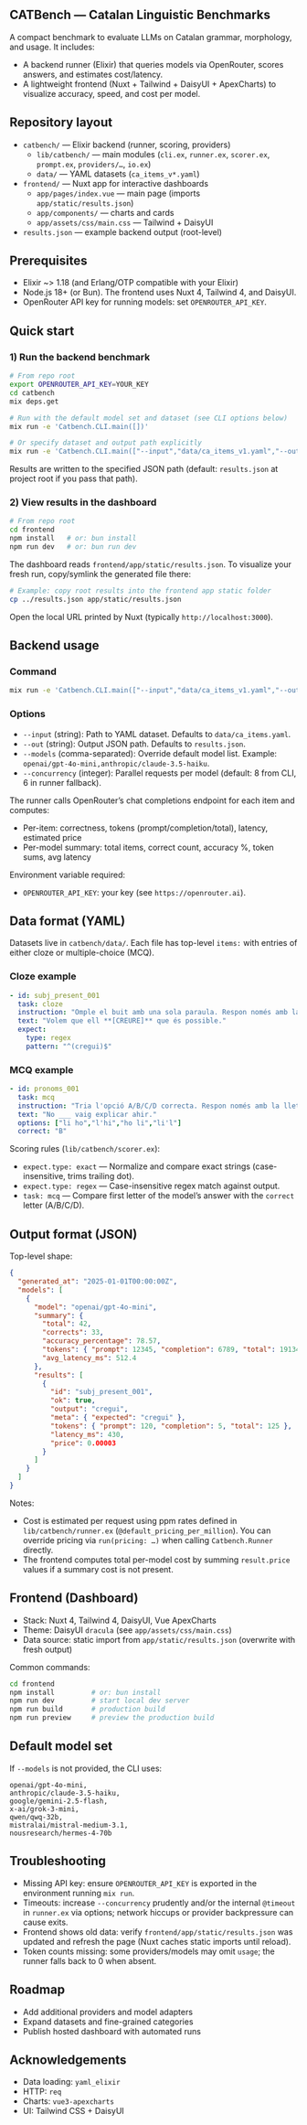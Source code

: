 ## CATBench — Catalan Linguistic Benchmarks

A compact benchmark to evaluate LLMs on Catalan grammar, morphology, and usage. It includes:

- A backend runner (Elixir) that queries models via OpenRouter, scores answers, and estimates cost/latency.
- A lightweight frontend (Nuxt + Tailwind + DaisyUI + ApexCharts) to visualize accuracy, speed, and cost per model.


## Repository layout

- `catbench/` — Elixir backend (runner, scoring, providers)
  - `lib/catbench/` — main modules (`cli.ex`, `runner.ex`, `scorer.ex`, `prompt.ex`, `providers/…`, `io.ex`)
  - `data/` — YAML datasets (`ca_items_v*.yaml`)
- `frontend/` — Nuxt app for interactive dashboards
  - `app/pages/index.vue` — main page (imports `app/static/results.json`)
  - `app/components/` — charts and cards
  - `app/assets/css/main.css` — Tailwind + DaisyUI
- `results.json` — example backend output (root-level)


## Prerequisites

- Elixir ~> 1.18 (and Erlang/OTP compatible with your Elixir)
- Node.js 18+ (or Bun). The frontend uses Nuxt 4, Tailwind 4, and DaisyUI.
- OpenRouter API key for running models: set `OPENROUTER_API_KEY`.


## Quick start

### 1) Run the backend benchmark

```bash
# From repo root
export OPENROUTER_API_KEY=YOUR_KEY
cd catbench
mix deps.get

# Run with the default model set and dataset (see CLI options below)
mix run -e 'Catbench.CLI.main([])'

# Or specify dataset and output path explicitly
mix run -e 'Catbench.CLI.main(["--input","data/ca_items_v1.yaml","--out","../results.json"])'
```

Results are written to the specified JSON path (default: `results.json` at project root if you pass that path).

### 2) View results in the dashboard

```bash
# From repo root
cd frontend
npm install   # or: bun install
npm run dev   # or: bun run dev
```

The dashboard reads `frontend/app/static/results.json`. To visualize your fresh run, copy/symlink the generated file there:

```bash
# Example: copy root results into the frontend app static folder
cp ../results.json app/static/results.json
```

Open the local URL printed by Nuxt (typically `http://localhost:3000`).


## Backend usage

### Command

```bash
mix run -e 'Catbench.CLI.main(["--input","data/ca_items_v1.yaml","--out","results.json","--models","openai/gpt-4o-mini,anthropic/claude-3.5-haiku","--concurrency","8"])'
```

### Options

- `--input` (string): Path to YAML dataset. Defaults to `data/ca_items.yaml`.
- `--out` (string): Output JSON path. Defaults to `results.json`.
- `--models` (comma-separated): Override default model list. Example: `openai/gpt-4o-mini,anthropic/claude-3.5-haiku`.
- `--concurrency` (integer): Parallel requests per model (default: 8 from CLI, 6 in runner fallback).

The runner calls OpenRouter’s chat completions endpoint for each item and computes:

- Per-item: correctness, tokens (prompt/completion/total), latency, estimated price
- Per-model summary: total items, correct count, accuracy %, token sums, avg latency

Environment variable required:

- `OPENROUTER_API_KEY`: your key (see `https://openrouter.ai`).


## Data format (YAML)

Datasets live in `catbench/data/`. Each file has top-level `items:` with entries of either cloze or multiple-choice (MCQ).

### Cloze example

```yaml
- id: subj_present_001
  task: cloze
  instruction: "Omple el buit amb una sola paraula. Respon només amb la paraula."
  text: "Volem que ell **[CREURE]** que és possible."
  expect:
    type: regex
    pattern: "^(cregui)$"
```

### MCQ example

```yaml
- id: pronoms_001
  task: mcq
  instruction: "Tria l'opció A/B/C/D correcta. Respon només amb la lletra."
  text: "No ___ vaig explicar ahir."
  options: ["li ho","l'hi","ho li","li'l"]
  correct: "B"
```

Scoring rules (`lib/catbench/scorer.ex`):

- `expect.type: exact` — Normalize and compare exact strings (case-insensitive, trims trailing dot).
- `expect.type: regex` — Case-insensitive regex match against output.
- `task: mcq` — Compare first letter of the model’s answer with the `correct` letter (A/B/C/D).


## Output format (JSON)

Top-level shape:

```json
{
  "generated_at": "2025-01-01T00:00:00Z",
  "models": [
    {
      "model": "openai/gpt-4o-mini",
      "summary": {
        "total": 42,
        "corrects": 33,
        "accuracy_percentage": 78.57,
        "tokens": { "prompt": 12345, "completion": 6789, "total": 19134 },
        "avg_latency_ms": 512.4
      },
      "results": [
        {
          "id": "subj_present_001",
          "ok": true,
          "output": "cregui",
          "meta": { "expected": "cregui" },
          "tokens": { "prompt": 120, "completion": 5, "total": 125 },
          "latency_ms": 430,
          "price": 0.00003
        }
      ]
    }
  ]
}
```

Notes:

- Cost is estimated per request using ppm rates defined in `lib/catbench/runner.ex` (`@default_pricing_per_million`). You can override pricing via `run(pricing: …)` when calling `Catbench.Runner` directly.
- The frontend computes total per-model cost by summing `result.price` values if a summary cost is not present.


## Frontend (Dashboard)

- Stack: Nuxt 4, Tailwind 4, DaisyUI, Vue ApexCharts
- Theme: DaisyUI `dracula` (see `app/assets/css/main.css`)
- Data source: static import from `app/static/results.json` (overwrite with fresh output)

Common commands:

```bash
cd frontend
npm install         # or: bun install
npm run dev         # start local dev server
npm run build       # production build
npm run preview     # preview the production build
```


## Default model set

If `--models` is not provided, the CLI uses:

```
openai/gpt-4o-mini,
anthropic/claude-3.5-haiku,
google/gemini-2.5-flash,
x-ai/grok-3-mini,
qwen/qwq-32b,
mistralai/mistral-medium-3.1,
nousresearch/hermes-4-70b
```


## Troubleshooting

- Missing API key: ensure `OPENROUTER_API_KEY` is exported in the environment running `mix run`.
- Timeouts: increase `--concurrency` prudently and/or the internal `@timeout` in `runner.ex` via options; network hiccups or provider backpressure can cause exits.
- Frontend shows old data: verify `frontend/app/static/results.json` was updated and refresh the page (Nuxt caches static imports until reload).
- Token counts missing: some providers/models may omit `usage`; the runner falls back to 0 when absent.


## Roadmap

- Add additional providers and model adapters
- Expand datasets and fine-grained categories
- Publish hosted dashboard with automated runs


## Acknowledgements

- Data loading: `yaml_elixir`
- HTTP: `req`
- Charts: `vue3-apexcharts`
- UI: Tailwind CSS + DaisyUI